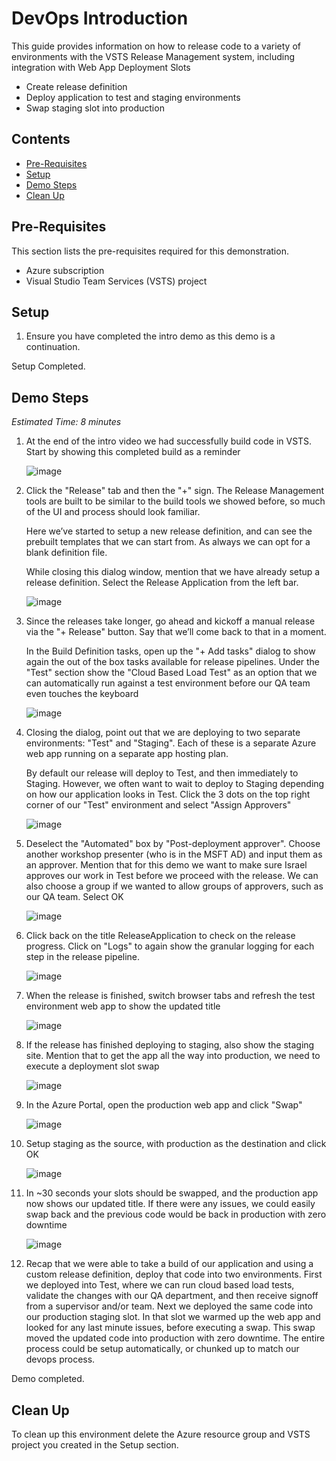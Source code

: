 # DevOps Introduction
This guide provides information on how to release code to a variety of environments with the VSTS Release Management system, including integration with Web App Deployment Slots
* Create release definition 
* Deploy application to test and staging environments
* Swap staging slot into production

## Contents
* [Pre-Requisites](#pre)
* [Setup](#setup)
* [Demo Steps](#demo)
* [Clean Up](#clean)

## Pre-Requisites
This section lists the pre-requisites required for this demonstration.
* Azure subscription
* Visual Studio Team Services (VSTS) project

## <a name="setup"></a> Setup

1.	Ensure you have completed the intro demo as this demo is a continuation.

Setup Completed.

## <a name="demo"></a> Demo Steps
*Estimated Time: 8 minutes*

1.	At the end of the intro video we had successfully build code in VSTS. Start by showing this completed build as a reminder

    ![image](media/image001.png)

2.	Click the "Release" tab and then the "+" sign. The Release Management tools are built to be similar to the build tools we showed before, so much of the UI and process should look familiar. 

    Here we’ve started to setup a new release definition, and can see the prebuilt templates that we can start from.  As always we can opt for a blank definition file.  

    While closing this dialog window, mention that we have already setup a release definition. Select the Release Application from the left bar.

    ![image](media/image002.png)

3.	Since the releases take longer, go ahead and kickoff a manual release via the "+ Release" button.  Say that we’ll come back to that in a moment.

    In the Build Definition tasks, open up the "+ Add tasks" dialog to show again the out of the box tasks available for release pipelines.  Under the "Test" section show the "Cloud Based Load Test" as an option that we can automatically run against a test environment before our QA team even touches the keyboard

    ![image](media/image003.png)

4.	Closing the dialog, point out that we are deploying to two separate environments: "Test" and "Staging".  Each of these is a separate Azure web app running on a separate app hosting plan.  

    By default our release will deploy to Test, and then immediately to Staging. However, we often want to wait to deploy to Staging depending on how our application looks in Test. Click the 3 dots on the top right corner of our "Test" environment and select "Assign Approvers"

    ![image](media/image004.png)

5.	Deselect the "Automated" box by "Post-deployment approver".  Choose another workshop presenter (who is in the MSFT AD) and input them as an approver. Mention that for this demo we want to make sure Israel approves our work in Test before we proceed with the release.  We can also choose a group if we wanted to allow groups of approvers, such as our QA team. Select OK

    ![image](media/image005.png)

6.	Click back on the title ReleaseApplication to check on the release progress.  Click on "Logs" to again show the granular logging for each step in the release pipeline.    

    ![image](media/image006.png)

7.	When the release is finished, switch browser tabs and refresh the test environment web app to show the updated title

    ![image](media/image007.png)

8.	If the release has finished deploying to staging, also show the staging site.  Mention that to get the app all the way into production, we need to execute a deployment slot swap

    ![image](media/image008.png)

9.	In the Azure Portal, open the production web app and click "Swap"

    ![image](media/image009.png)

10.	Setup staging as the source, with production as the destination and click OK

    ![image](media/image010.png)

11.	In ~30 seconds your slots should be swapped, and the production app now shows our updated title. If there were any issues, we could easily swap back and the previous code would be back in production with zero downtime

    ![image](media/image011.png)

12.	Recap that we were able to take a build of our application and using a custom release definition, deploy that code into two environments.  First we deployed into Test, where we can run cloud based load tests, validate the changes with our QA department, and then receive signoff from a supervisor and/or team.  Next we deployed the same code into our production staging slot.  In that slot we warmed up the web app and looked for any last minute issues, before executing a swap. This swap moved the updated code into production with zero downtime.  The entire process could be setup automatically, or chunked up to match our devops process.

Demo completed.

## <a name="clean"></a> Clean Up
To clean up this environment delete the Azure resource group and VSTS project you created in the Setup section.
